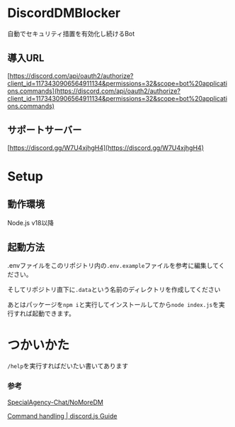 # DiscordDMBlocker
自動でセキュリティ措置を有効化し続けるBot
## 導入URL
[https://discord.com/api/oauth2/authorize?client_id=1173430906564911134&permissions=32&scope=bot%20applications.commands](https://discord.com/api/oauth2/authorize?client_id=1173430906564911134&permissions=32&scope=bot%20applications.commands)
## サポートサーバー
[https://discord.gg/W7U4xjhgH4](https://discord.gg/W7U4xjhgH4)
# Setup
## 動作環境
Node.js v18以降
## 起動方法
.envファイルをこのリポジトリ内の`.env.example`ファイルを参考に編集してください。
 
そしてリポジトリ直下に`.data`という名前のディレクトリを作成してください
 
あとはパッケージを`npm i`と実行してインストールしてから`node index.js`を実行すれば起動できます。
# つかいかた
`/help`を実行すればだいたい書いてあります
### 参考
[SpecialAgency-Chat/NoMoreDM](https://github.com/SpecialAgency-Chat/NoMoreDM/tree/main)
 
[Command handling | discord.js Guide](https://discordjs.guide/creating-your-bot/command-handling.html)
